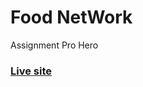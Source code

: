 # Food NetWork
Assignment Pro Hero

### [Live site](https://github.com/iamhasibulhasan/food-network)
